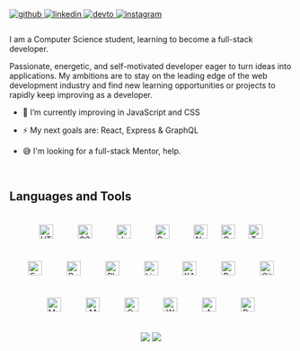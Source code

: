 <a href="https://github.com/aleksa-stojsic" target="_blank">
<img src=https://img.shields.io/badge/github-%2324292e.svg?&style=for-the-badge&logo=github&logoColor=white alt=github style="margin-bottom: 5px;" />
</a>
<a href="https://linkedin.com/in/aleksa-stojsic" target="_blank">
<img src=https://img.shields.io/badge/linkedin-%231E77B5.svg?&style=for-the-badge&logo=linkedin&logoColor=white alt=linkedin style="margin-bottom: 5px;" />
</a>
<a href="https://dev.to/aleksa_stojsic" target="_blank">
<img src=https://img.shields.io/badge/dev.to-%2308090A.svg?&style=for-the-badge&logo=dev.to&logoColor=white alt=devto style="margin-bottom: 5px;" />
</a>
<a href="https://instagram.com/aleksa.stojsic" target="_blank">
<img src=https://img.shields.io/badge/instagram-%23000000.svg?&style=for-the-badge&logo=instagram&logoColor=white alt=instagram style="margin-bottom: 5px;" />
</a>

###    
I am a Computer Science student, learning to become a full-stack developer.

Passionate, energetic, and self-motivated developer eager to turn ideas into applications. My ambitions are to stay on the leading edge of the web development industry and find new learning opportunities or projects to rapidly keep improving as a developer.

- 🌱 I’m currently improving in JavaScript and CSS  
  

- ⚡ My next goals are: React, Express & GraphQL  
  

- 😅 I'm looking for a full-stack Mentor, help.  


<br/>  


## Languages and Tools  
<div align="center">  
<img style="margin: 20px" src="https://profilinator.rishav.dev/skills-assets/html5-original-wordmark.svg" alt="HTML5" height="25" />  
<img style="margin: 20px" src="https://profilinator.rishav.dev/skills-assets/css3-original-wordmark.svg" alt="CSS3" height="25" />
<img style="margin: 20px" src="https://profilinator.rishav.dev/skills-assets/javascript-original.svg" alt="JavaScript" height="25" />  
<img style="margin: 20px" src="https://profilinator.rishav.dev/skills-assets/react-original-wordmark.svg" alt="React" height="25" />  
<img style="margin: 20px" src="https://profilinator.rishav.dev/skills-assets/nodejs-original-wordmark.svg" alt="Node.js" height="25" />
<img style="margin: 20x" src="https://profilinator.rishav.dev/skills-assets/gatsby.png" alt="Gatsby" height="25" />
<img style="margin: 20px" src="https://profilinator.rishav.dev/skills-assets/typescript-original.svg" alt="TypeScript" height="25" /> 
<img style="margin: 20px" src="https://profilinator.rishav.dev/skills-assets/express-original-wordmark.svg" alt="Express.js" height="25" /> 
<img style="margin: 20px" src="https://profilinator.rishav.dev/skills-assets/bootstrap-plain.svg" alt="Bootstrap" height="25" /> 
<img style="margin: 20px" src="https://profilinator.rishav.dev/skills-assets/photoshop-plain.svg" alt="Photoshop" height="25" />     
<img style="margin: 20px" src="https://profilinator.rishav.dev/skills-assets/linux-original.svg" alt="Linux" height="25" />  
<img style="margin: 20px" src="https://profilinator.rishav.dev/skills-assets/xampp.png" alt="XAMPP" height="25" />  
<img style="margin: 20px" src="https://profilinator.rishav.dev/skills-assets/gnu_bash-icon.svg" alt="Bash" height="25" />  
<img style="margin: 20px" src="https://profilinator.rishav.dev/skills-assets/git-scm-icon.svg" alt="Git" height="25" />  
<img style="margin: 20px" src="https://profilinator.rishav.dev/skills-assets/mysql-original-wordmark.svg" alt="MySQL" height="25" />  
<img style="margin: 20px" src="https://profilinator.rishav.dev/skills-assets/mongodb-original-wordmark.svg" alt="MongoDB" height="25" />  
<img style="margin: 20px" src="https://profilinator.rishav.dev/skills-assets/graphql.png" alt="GraphQL" height="25" />  
<img style="margin: 20px" src="https://profilinator.rishav.dev/skills-assets/webpack-original.svg" alt="Webpack" height="25" />  
<img style="margin: 20px" src="https://profilinator.rishav.dev/skills-assets/amazonwebservices-original-wordmark.svg" alt="AWS" height="25" />  
<img style="margin: 20px" src="https://profilinator.rishav.dev/skills-assets/python-original.svg" alt="Python" height="25" />  
</div>  

<br/>  

<div align="center"><a href="https://aleksa-stojsic.github.io/" target="_blank" style="display: inline-block;"><img src="https://img.shields.io/badge/Aleksa%20Stojsic-Portfolio-9cf?style=flat-square&logo=gatsby"/></a>   <a href="https://www.buymeacoffee.com/aleksa" target="_blank" style="display: inline-block;"><img src="https://img.shields.io/badge/Donate-Buy%20Me%20A%20Coffee-orange?style=flat-square&logo=coffeescript"/></a></div>
